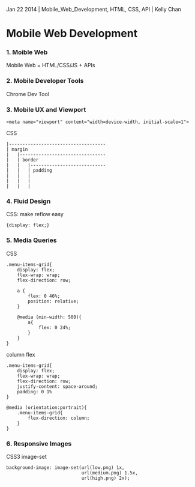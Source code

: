 Jan 22 2014 | Mobile_Web_Development, HTML, CSS, API | Kelly Chan
# Mobile Web Development

### 1. Moible Web

Mobile Web = HTML/CSS/JS + APIs

### 2. Mobile Developer Tools

Chrome Dev Tool

### 3. Mobile UX and Viewport

```
<meta name="viewport" content="width=device-width, initial-scale=1">
```

CSS
```
|------------------------------------
| margin
|   |--------------------------------
|   | border                         
|   |   |----------------------------
|   |   | padding                    
|   |   |                            
|   |   |                             
|   |   |                            
```

### 4. Fluid Design

CSS: make reflow easy
```
{display: flex;}
```

### 5. Media Queries

CSS
```
.menu-items-grid{
    display: flex;
    flex-wrap: wrap;
    flex-direction: row;
    
    a {
        flex: 0 46%;
        position: relative;
    }
    
    @media (min-width: 500){
        a{
            flex: 0 24%;
        }
    }
}
```

column flex
```
.menu-items-grid{
    display: flex;
    flex-wrap: wrap;
    flex-direction: row;
    justify-content: space-around;
    padding: 0 1%
}

@media (orientation:portrait){
    .menu-items-grid{
        flex-direction: column;
    }
}
```


### 6. Responsive Images

CSS3 image-set
```
background-image: image-set(url(low.png) 1x,
                            url(medium.png) 1.5x,
                            url(high.png) 2x);
```
